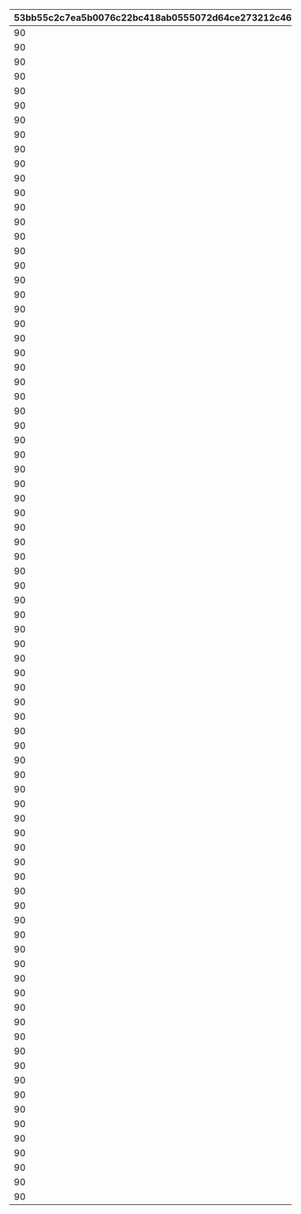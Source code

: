 |53bb55c2c7ea5b0076c22bc418ab0555072d64ce273212c465dcadf8b87981c0|c0b9371386ccb251e6608715eef6dfb07aed0f5dc2a6d00a47b46c2978db7931|54b9fb32813c18f19d65a6ecc56b1feaa248808565107e1bf3c84bfcc415110e|1cdecc9f0d0b7776ec5853bb1fbcda1c3f62d09e76a78bb31f754caa20ed66a4|38f1d0db167005d4baa437a5c3562544f0109208805c8fa5b4a6e751428e2141|7733ca8d1b41f62b69c22f006653b2ebe65cfbf2c3f880f2c8e6f9395c9bbfa4|5aa8997f636545f18d5d06ee2f3949c0776363ea26d1eb7b3f82f580b51a4524|cca05c5ba29c126bc1bbb3928efccf79e0ff57ca2c6b41ee670f331022cacb93|40439b0fe6b05a5a8421a89119de90ff35d3435fc485f968846d32704ee211ea|38605ffdb76a3240df8dba3722ca59772e1b3a4d0286de101befbe6a7ca41d41|c5e90fc17d1eaed85fd89a21557523a1f59736f4d730d50f60c195a16d862c56|6cb87fe143098a4dc6c16b7394cc6f63d1ea2b0d38968bfec4e446a1c2881d42|8ee90f64769b8b042d0d5063b753cc156c968a899a058c3290072fee1c12f89e|100a043271a695014da4d0490a42d5c3d6b22aa3a9bda114e7ba366fc7200141|dc7c1244160846155355fdb023966b93e81159f7633f7cdaf4e863952176915a|fee2989e6c4f9aedf2fc7c879fc10e575eeaa7700f79108bc6033c27ce1fd24a|9a4136e8b8108a0f7ee837ca4e300ce5e79396c6e72a678a4c68abc4bae699c1|a70e82bd11615487085e529f7837df314ecaaffc3c836fbd58aab903b451109e|59d548b6d01c88a8d7160a65dbbf3108938f5e7df55eadbe7c37a924e85525d4|
| --- | --- | --- | --- | --- | --- | --- | --- | --- | --- | --- | --- | --- | --- | --- | --- | --- | --- | --- |
|90|103401|112201|-100|6|6|1001|105501|100701|6|1|100003|6|123001|1|100111|100701|0|6|
|90|103401|105101|-100|6|6|1001|100901|106601|6|2|100003|6|123001|1|100112|103401|0|6|
|90|113401|106901|-100|6|6|1001|110301|112701|6|3|100003|6|101801|1|100113|110301|0|6|
|90|103401|123001|-100|5|4|1001|117301|102901|4|1|100003|4|100201|2|100121|100201|0|4|
|90|117301|110301|-100|4|4|1001|105101|104801|4|2|100003|4|104001|2|100122|104001|0|4|
|90|118001|100801|-100|4|4|1001|118501|101401|4|3|100003|5|111001|2|100123|101401|0|4|
|90|117301|123001|-100|3|1|1001|112201|100701|2|1|100003|2|100801|3|100131|112201|0|1|
|90|106601|105501|-100|1|1|1001|103401|100501|2|2|100003|1|112201|3|100132|105501|0|2|
|90|104801|110301|-100|2|1|1001|113401|105401|1|3|100003|2|124501|3|100133|124501|0|3|
|90|103401|105001|-100|6|6|1002|117301|106601|6|1|100003|6|111401|1|100211|111401|0|6|
|90|105401|123001|-100|6|6|1002|113401|105201|6|2|100003|6|100801|1|100212|113401|0|6|
|90|103401|123001|-100|6|6|1002|105501|100501|6|3|100003|6|107701|1|100213|105501|0|6|
|90|103401|100901|-100|4|4|1002|124101|122801|4|1|100003|5|119001|2|100221|122801|0|4|
|90|100501|121101|-100|4|4|1002|103401|105201|4|2|100003|4|123001|2|100222|100501|0|5|
|90|103401|123001|-100|5|4|1002|105501|100701|4|3|100003|4|118501|2|100223|118501|0|5|
|90|108901|102601|-100|1|1|1002|103401|105201|2|1|100003|1|123001|3|100231|108901|0|3|
|90|102601|112201|-100|2|1|1002|113401|104801|1|2|100003|2|123001|3|100232|104801|0|3|
|90|114701|110301|-100|2|1|1002|100501|100701|2|3|100003|1|106001|3|100233|106001|0|7|
|90|122801|123001|-100|6|6|1003|103401|102901|6|1|100003|6|125101|1|100311|102901|0|6|
|90|106601|110301|-100|6|6|1003|180301|105401|6|2|100003|6|111001|1|100312|180301|0|6|
|90|121401|118001|-100|6|6|1003|123001|101401|6|3|100003|6|118501|1|100313|121401|0|6|
|90|106601|110301|-100|4|4|1003|103401|114701|4|1|100003|4|123001|2|100321|114701|0|5|
|90|117301|106901|-100|5|4|1003|110301|100701|4|2|100003|4|180201|2|100322|106901|0|4|
|90|117501|113401|-100|4|4|1003|105101|103401|4|3|100003|4|124501|2|100323|124501|0|5|
|90|108101|102601|-100|1|1|1003|117301|103401|8|1|100003|2|123001|3|100331|108101|0|3|
|90|103401|123501|-100|2|1|1003|112701|100701|1|2|100003|2|108201|3|100332|108201|0|8|
|90|123001|100801|-100|1|1|1003|101001|101401|3|3|100003|1|108301|3|100333|108301|0|8|
|90|106601|100901|-100|6|6|1004|103401|114701|6|1|100003|6|110301|1|100411|106601|0|6|
|90|100501|103401|-100|6|6|1004|105401|180401|6|2|100003|6|106901|1|100412|180401|0|6|
|90|105501|123001|-100|6|6|1004|101401|103401|6|3|100003|6|100801|1|100413|100801|0|6|
|90|106601|110301|-100|4|4|1004|180301|105401|4|1|100003|4|118001|2|100421|105401|0|4|
|90|113401|124501|-100|5|4|1004|110301|105301|4|2|100003|4|101801|2|100422|101801|0|4|
|90|123301|105501|-100|4|4|1004|103401|105201|4|3|100003|4|123001|2|100423|123301|0|5|
|90|125801|110301|-100|2|3|1004|126101|126001|3|1|100003|3|108301|3|100431|126101|0|8|
|90|103401|123001|-100|3|7|1004|121101|103301|1|2|100003|2|108301|3|100432|103301|0|8|
|90|117301|123001|-100|3|7|1004|180501|105801|2|3|100003|2|106001|3|100433|105801|0|7|
|90|103401|112201|-100|6|6|1005|105501|100701|6|1|100003|6|123001|1|100511|105501|0|6|
|90|103401|105101|-100|6|6|1005|100901|106601|6|2|100003|6|123001|1|100512|100901|0|6|
|90|113401|106901|-100|6|6|1005|110301|112701|6|3|100003|6|101801|1|100513|112701|0|6|
|90|106601|123801|-100|4|4|1005|100101|114701|4|1|100003|4|110301|2|100521|100101|0|4|
|90|103401|102601|-100|4|4|1005|105501|105201|4|2|100003|4|112201|2|100522|102601|0|4|
|90|119201|110301|-100|4|4|1005|105501|105401|4|3|100003|4|121401|2|100523|119201|0|4|
|90|106601|107701|-100|8|1|1005|103401|105201|1|1|100003|1|108301|3|100531|106601|0|8|
|90|103401|123001|-100|3|3|1005|126101|127901|1|2|100003|3|108301|3|100532|127901|0|8|
|90|123301|123001|-100|3|7|1005|102601|105801|2|3|100003|1|108401|3|100533|108401|0|8|
|90|103401|105001|-100|6|6|1006|117301|106601|6|1|100003|6|111401|1|100611|111401|0|6|
|90|105401|123001|-100|6|6|1006|113401|105201|6|2|100003|6|100801|1|100612|113401|0|6|
|90|103401|123001|-100|6|6|1006|105501|100501|6|3|100003|6|107701|1|100613|107701|0|6|
|90|103401|105001|-100|4|4|1006|112201|106601|4|1|100003|4|111401|2|100621|112201|0|4|
|90|105401|105501|-100|4|4|1006|105301|102901|4|2|100003|4|123001|2|100622|123001|0|5|
|90|117301|112201|-100|4|4|1006|101401|100701|4|3|100003|4|123001|2|100623|117301|0|5|
|90|103401|106001|-100|7|3|1006|105501|128301|1|1|100003|1|108301|3|100631|128301|0|8|
|90|106601|123001|-100|3|1|1006|123301|106501|1|2|100003|2|108301|3|100632|106501|0|8|
|90|102601|123001|-100|3|8|1006|110301|109001|1|3|100003|2|107701|3|100633|109001|0|8|
|90|122801|123001|-100|6|6|1007|103401|102901|6|1|100003|6|125101|1|100711|125101|1001|6|
|90|106601|110301|-100|6|6|1007|180301|105401|6|2|100003|6|111001|1|100712|111001|1001|6|
|90|121401|118001|-100|6|6|1007|123001|101401|6|3|100003|6|118501|1|100713|118001|1001|6|
|90|103401|123001|-100|5|4|1007|117301|102901|4|1|100003|4|100201|2|100721|100201|1001|4|
|90|117301|110301|-100|4|4|1007|105101|104801|4|2|100003|4|104001|2|100722|105101|1001|4|
|90|118001|100801|-100|4|4|1007|118501|101401|4|3|100003|4|111001|2|100723|100801|1001|4|
|90|123301|123001|-100|3|3|1007|102601|128801|2|1|100003|1|118501|3|100731|128801|1001|3|
|90|103401|128901|-100|3|1|1007|105501|104501|1|2|100003|1|108301|3|100732|128901|1001|8|
|90|128701|123001|-100|3|3|1007|117301|128301|3|3|100003|2|108301|3|100733|128701|1001|8|
|90|103401|112201|-100|6|6|1008|105501|100701|6|1|100003|6|123001|1|100811|100701|1002|6|
|90|103401|105001|-100|6|6|1008|117301|106601|6|2|100003|6|111401|1|100812|111401|1002|6|
|90|122801|123001|-100|6|6|1008|103401|102901|6|3|100003|6|125101|1|100813|102901|1002|6|
|90|103401|101201|-100|4|4|1008|110301|104601|4|1|100003|4|111401|2|100821|110301|1002|4|
|90|106601|106901|-100|5|4|1008|113401|105201|4|2|100003|4|123001|2|100822|106601|1002|5|
|90|105501|123001|-100|5|4|1008|101401|103401|4|3|100003|4|100801|2|100823|123001|1002|4|
|90|103401|108801|-100|1|1|1008|112201|108901|1|1|100003|2|108301|3|100831|108801|1002|8|
|90|108901|107701|-100|8|1|1008|126101|100701|1|2|100003|3|129001|3|100832|129001|1002|3|
|90|126101|123001|-100|3|1|1008|101401|103401|3|3|100003|1|100201|3|100833|100201|1002|1|
|90|106601|100901|-100|6|6|1009|103401|114701|6|1|100003|6|110301|1|100911|100901|1003|6|
|90|100501|103401|-100|6|6|1009|105401|180401|6|2|100003|6|106901|1|100912|106901|1003|6|
|90|105501|123001|-100|6|6|1009|101401|103401|6|3|100003|6|100801|1|100913|101401|1003|6|
|90|103401|100901|-100|4|4|1009|124101|122801|4|1|100003|4|119001|2|100921|122801|1003|4|
|90|100501|121101|-100|4|4|1009|103401|105201|4|2|100003|4|123001|2|100922|100501|1003|5|
|90|103401|123001|-100|5|4|1009|105501|100701|4|3|100003|4|118501|2|100923|103401|1003|5|
|90|104901|101601|-100|7|2|1009|103401|120001|7|1|100003|1|108301|3|100931|120001|1003|8|
|90|100501|112201|-100|2|1|1009|101801|108901|1|2|100003|1|129001|3|100932|112201|1003|3|
|90|128801|123001|-100|3|1|1009|126101|100701|3|3|100003|3|129001|3|100933|123001|1003|3|